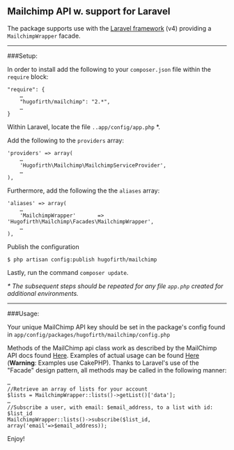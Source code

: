 Mailchimp API w. support for Laravel
---

The package supports use with the [Laravel framework][2] (v4) providing a `MailchimpWrapper` facade. 

----

###Setup:

In order to install add the following to your `composer.json` file within the `require` block:

	"require": {
		…
		"hugofirth/mailchimp": "2.*",
		…	
	}

Within Laravel, locate the file `..app/config/app.php` *.

Add the following to the `providers` array:

	'providers' => array(
		…
		'Hugofirth\Mailchimp\MailchimpServiceProvider',
		…
	),

Furthermore, add the following the the `aliases` array:

	'aliases' => array(
		…
		'MailchimpWrapper'       => 'Hugofirth\Mailchimp\Facades\MailchimpWrapper',
		…
	),
	
Publish the configuration

	$ php artisan config:publish hugofirth/mailchimp

Lastly, run the command `composer update`.

_\* The subsequent steps should be repeated for any file `app.php` created for additional environments._ 

----

###Usage:

Your unique MailChimp API key should be set in the package's config found in `app/config/packages/hugofirth/mailchimp/config.php`

Methods of the MailChimp api class work as described by the MailChimp API docs found [Here][3]. Examples of actual usage can be found [Here][4] (**Warning**: Examples use CakePHP). Thanks to Laravel's use of the "Facade" design pattern, all methods may be called in the following manner:

	…
	//Retrieve an array of lists for your account
	$lists = MailchimpWrapper::lists()->getList()['data'];
	…
	//Subscribe a user, with email: $email_address, to a list with id: $list_id
	MailchimpWrapper::lists()->subscribe($list_id, array('email'=>$email_address));

Enjoy!

[1]: http://apidocs.mailchimp.com/api/downloads/#php
[2]: http://laravel.com/
[3]: http://apidocs.mailchimp.com/api/1.3/
[4]: https://github.com/mailchimp/mcapi2-php-examples
